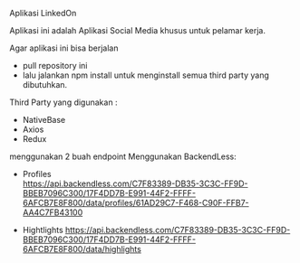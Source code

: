 Aplikasi LinkedOn

Aplikasi ini adalah Aplikasi Social Media khusus untuk pelamar kerja.

Agar aplikasi ini bisa berjalan
- pull repository ini 
- lalu jalankan 
npm install 
untuk menginstall semua third party yang dibutuhkan. 

Third Party yang digunakan : 
- NativeBase 
- Axios
- Redux

menggunakan 2 buah endpoint Menggunakan BackendLess: 
- Profiles  
https://api.backendless.com/C7F83389-DB35-3C3C-FF9D-BBEB7096C300/17F4DD7B-E991-44F2-FFFF-6AFCB7E8F800/data/profiles/61AD29C7-F468-C90F-FFB7-AA4C7FB43100

- Hightlights 
https://api.backendless.com/C7F83389-DB35-3C3C-FF9D-BBEB7096C300/17F4DD7B-E991-44F2-FFFF-6AFCB7E8F800/data/highlights


